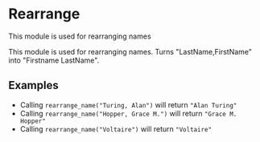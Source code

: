 Rearrange
=============================
This module is used for rearranging names

This module is used for rearranging names. 
Turns "LastName,FirstName" into "Firstname LastName".

## Examples

 * Calling `rearrange_name("Turing, Alan")` will return `"Alan Turing"`
 * Calling `rearrange_name("Hopper, Grace M.")` will return `"Grace M. Hopper"`
 * Calling `rearrange_name("Voltaire")` will return `"Voltaire"`